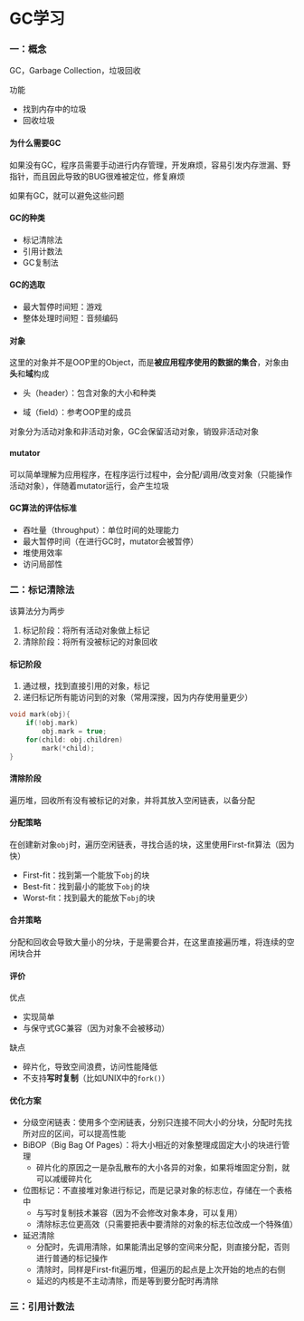 # GC学习

### 一：概念

GC，Garbage Collection，垃圾回收

功能

- 找到内存中的垃圾
- 回收垃圾

#### 为什么需要GC

如果没有GC，程序员需要手动进行内存管理，开发麻烦，容易引发内存泄漏、野指针，而且因此导致的BUG很难被定位，修复麻烦

如果有GC，就可以避免这些问题

#### GC的种类

- 标记清除法
- 引用计数法
- GC复制法

#### GC的选取

- 最大暂停时间短：游戏
- 整体处理时间短：音频编码

#### 对象

这里的对象并不是OOP里的Object，而是**被应用程序使用的数据的集合**，对象由**头**和**域**构成

- 头（header）：包含对象的大小和种类

- 域（field）：参考OOP里的成员

对象分为活动对象和非活动对象，GC会保留活动对象，销毁非活动对象

#### mutator

可以简单理解为应用程序，在程序运行过程中，会分配/调用/改变对象（只能操作活动对象），伴随着mutator运行，会产生垃圾

#### GC算法的评估标准

- 吞吐量（throughput）：单位时间的处理能力
- 最大暂停时间（在进行GC时，mutator会被暂停）
- 堆使用效率
- 访问局部性

### 二：标记清除法

该算法分为两步

1. 标记阶段：将所有活动对象做上标记
2. 清除阶段：将所有没被标记的对象回收

#### 标记阶段

1. 通过根，找到直接引用的对象，标记
2. 递归标记所有能访问到的对象（常用深搜，因为内存使用量更少）

```c++
void mark(obj){
	if(!obj.mark) 
        obj.mark = true;
	for(child: obj.children) 
        mark(*child);
}
```

#### 清除阶段

遍历堆，回收所有没有被标记的对象，并将其放入空闲链表，以备分配

#### 分配策略

在创建新对象`obj`时，遍历空闲链表，寻找合适的块，这里使用First-fit算法（因为快）

- First-fit：找到第一个能放下`obj`的块
- Best-fit：找到最小的能放下`obj`的块
- Worst-fit：找到最大的能放下`obj`的块

#### 合并策略

分配和回收会导致大量小的分块，于是需要合并，在这里直接遍历堆，将连续的空闲块合并

#### 评价

优点

- 实现简单
- 与保守式GC兼容（因为对象不会被移动）

缺点

- 碎片化，导致空间浪费，访问性能降低
- 不支持**写时复制**（比如UNIX中的`fork()`）

#### 优化方案

- 分级空闲链表：使用多个空闲链表，分别只连接不同大小的分块，分配时先找所对应的区间，可以提高性能
- BiBOP（Big Bag Of Pages）：将大小相近的对象整理成固定大小的块进行管理
  - 碎片化的原因之一是杂乱散布的大小各异的对象，如果将堆固定分割，就可以减缓碎片化
- 位图标记：不直接堆对象进行标记，而是记录对象的标志位，存储在一个表格中
  - 与写时复制技术兼容（因为不会修改对象本身，可以复用）
  - 清除标志位更高效（只需要把表中要清除的对象的标志位改成一个特殊值）
- 延迟清除
  - 分配时，先调用清除，如果能清出足够的空间来分配，则直接分配，否则进行普通的标记操作
  - 清除时，同样是First-fit遍历堆，但遍历的起点是上次开始的地点的右侧
  - 延迟的内核是不主动清除，而是等到要分配时再清除

### 三：引用计数法











